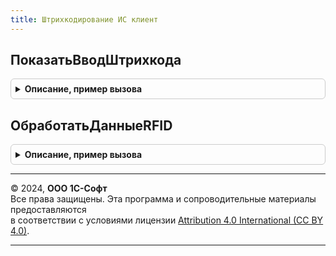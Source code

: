```yaml
---
title: Штрихкодирование ИС клиент
---
```



## ПоказатьВводШтрихкода
<details style="margin: 1em 0; padding: 0.5em; border: 1px solid #ccc; border-radius: 6px;">

<summary style="font-weight: bold; cursor: pointer;">Описание, пример вызова</summary>

```bsl

// Показывает форму ввода штрихкода.
//
// Параметры:
//  ОписаниеОповещения - ОписаниеОповещения - Оповещение, которое будет выполнено по завершению.
Процедура ПоказатьВводШтрихкода(ОписаниеОповещения) Экспорт
```

Пример вызова
```bsl
ШтрихкодированиеИСКлиент.ПоказатьВводШтрихкода(ОписаниеОповещения) 
```
</details>

## ОбработатьДанныеRFID
<details style="margin: 1em 0; padding: 0.5em; border: 1px solid #ccc; border-radius: 6px;">

<summary style="font-weight: bold; cursor: pointer;">Описание, пример вызова</summary>

```bsl

// Выполняет обработку RFID-метки. Вызывается из формы проверки и подбора маркируемой продукции.
//
// Параметры:
//  ЗавершениеОбработки - Строка - Имя описания оповещения - обработчика формы, которое произойдет при завершении обработки.
//  Форма - ФормаКлиентскогоПриложения - форма, в которой отсканирован штрихкод.
//  ДанныеRFID - Структура - структура с ключами:
//   * TID - Строка - TID RFID-метки
//   * EPC - Строка - EPC RFID-метки
//  ПараметрыСканирования - См. ШтрихкодированиеОбщегоНазначенияИСКлиент.ПараметрыСканирования
//  ДанныеРазбора - см. РазборКодаМаркировкиИССлужебныйКлиентСервер.НовыйРезультатРазбораКодаМаркировки
//  ДополнительныеПараметры - Структура
Процедура ОбработатьДанныеRFID(ЗавершениеОбработки, Форма, ДанныеRFID, ПараметрыСканирования = Неопределено, ДанныеРазбора = Неопределено, ДополнительныеПараметры = Неопределено) Экспорт
```

Пример вызова
```bsl
ШтрихкодированиеИСКлиент.ОбработатьДанныеRFID(ЗавершениеОбработки, Форма, ДанныеRFID, ПараметрыСканирования, ДанныеРазбора, ДополнительныеПараметры);
```
</details>

---

© 2024, **ООО 1С-Софт**  
Все права защищены. Эта программа и сопроводительные материалы предоставляются  
в соответствии с условиями лицензии [Attribution 4.0 International (CC BY 4.0)](https://creativecommons.org/licenses/by/4.0/legalcode).

---
